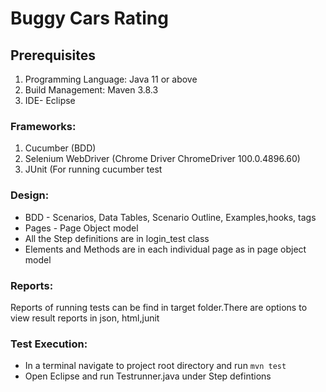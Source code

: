 # Buggy Cars Rating

## Prerequisites
1. Programming Language: Java 11 or above
2. Build Management: Maven 3.8.3
3. IDE- Eclipse 

### Frameworks: 
1. Cucumber (BDD)
2. Selenium WebDriver (Chrome Driver ChromeDriver 100.0.4896.60)
3. JUnit (For running cucumber test

### Design:
 * BDD - Scenarios, Data Tables, Scenario Outline, Examples,hooks, tags
 * Pages - Page Object model
 * All the Step definitions are in login_test class
 * Elements and Methods are in each individual page as in page object model
 
### Reports:
 Reports of running tests can be find in target folder.There are options to view result reports in json, html,junit


### Test Execution:
   * In a terminal navigate to project root directory and run `mvn test`
   * Open Eclipse and run Testrunner.java under Step defintions
